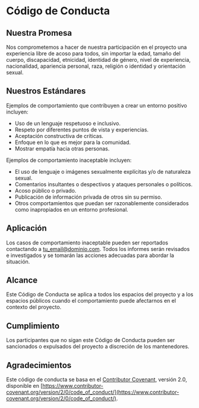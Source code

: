 # Código de Conducta

## Nuestra Promesa

Nos comprometemos a hacer de nuestra participación en el proyecto una experiencia libre de acoso para todos, sin importar la edad, tamaño del cuerpo, discapacidad, etnicidad, identidad de género, nivel de experiencia, nacionalidad, apariencia personal, raza, religión o identidad y orientación sexual.

## Nuestros Estándares

Ejemplos de comportamiento que contribuyen a crear un entorno positivo incluyen:

- Uso de un lenguaje respetuoso e inclusivo.
- Respeto por diferentes puntos de vista y experiencias.
- Aceptación constructiva de críticas.
- Enfoque en lo que es mejor para la comunidad.
- Mostrar empatía hacia otras personas.

Ejemplos de comportamiento inaceptable incluyen:

- El uso de lenguaje o imágenes sexualmente explícitas y/o de naturaleza sexual.
- Comentarios insultantes o despectivos y ataques personales o políticos.
- Acoso público o privado.
- Publicación de información privada de otros sin su permiso.
- Otros comportamientos que puedan ser razonablemente considerados como inapropiados en un entorno profesional.

## Aplicación

Los casos de comportamiento inaceptable pueden ser reportados contactando a [tu_email@dominio.com](mailto:tu_email@dominio.com). Todos los informes serán revisados e investigados y se tomarán las acciones adecuadas para abordar la situación.

## Alcance

Este Código de Conducta se aplica a todos los espacios del proyecto y a los espacios públicos cuando el comportamiento puede afectarnos en el contexto del proyecto.

## Cumplimiento

Los participantes que no sigan este Código de Conducta pueden ser sancionados o expulsados del proyecto a discreción de los mantenedores.

## Agradecimientos

Este código de conducta se basa en el [Contributor Covenant](https://www.contributor-covenant.org/), versión 2.0, disponible en [https://www.contributor-covenant.org/version/2/0/code_of_conduct/](https://www.contributor-covenant.org/version/2/0/code_of_conduct/).

